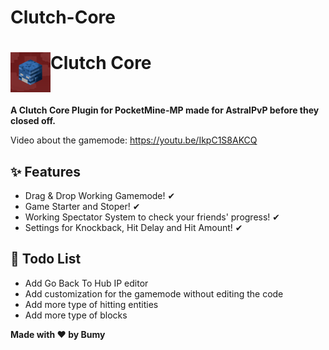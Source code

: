 # Clutch-Core



<h1>Clutch Core<img src="https://github.com/Bumyy/Clutch-Core/blob/main/assets/icon.png" height="64" width="64" align="left" alt=""></h1><br>

<b>A Clutch Core Plugin for PocketMine-MP made for AstralPvP before they closed off.</b><br>

Video about the gamemode: https://youtu.be/IkpC1S8AKCQ


## ✨ Features

- Drag & Drop Working Gamemode! ✔
- Game Starter and Stoper! ✔
- Working Spectator System to check your friends' progress! ✔
- Settings for Knockback, Hit Delay and Hit Amount! ✔

## 📝 Todo List

- Add Go Back To Hub IP editor
- Add customization for the gamemode without editing the code
- Add more type of hitting entities
- Add more type of blocks


<b>Made with ❤ by Bumy</b>
